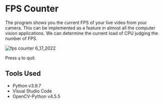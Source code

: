 # FPS Counter

The program shows you the current FPS of your live video from your camera. This can be implemented as a feature in almost all the computer vision applications. We can determine the current load of CPU judging the number of FPS.

![fps counter 6_17_2022](https://user-images.githubusercontent.com/98907729/174336750-8c036202-7860-4e9a-913b-5e7a92d41f51.png)

Press ```q``` to quit.

## Tools Used

- Python v3.9.7
- Visual Studio Code
- OpenCV-Python v4.5.5
